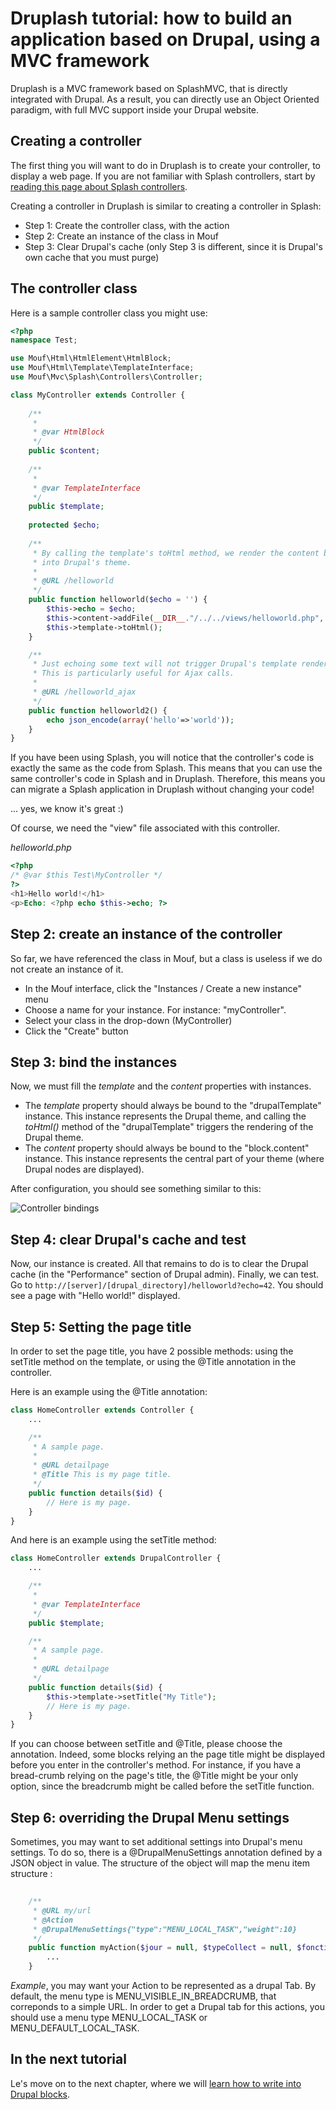 Druplash tutorial: how to build an application based on Drupal, using a MVC framework
=====================================================================================

Druplash is a MVC framework based on SplashMVC, that is directly integrated with Drupal. As a result, you can directly use an Object Oriented paradigm, with full MVC support inside your Drupal website.

Creating a controller
---------------------

The first thing you will want to do in Druplash is to create your controller, to display a web page.
If you are not familiar with Splash controllers, start by [reading this page about Splash controllers](https://github.com/thecodingmachine/mvc.splash/blob/4.0/doc/writing_controllers.md).

Creating a controller in Druplash is similar to creating a controller in Splash:

- Step 1: Create the controller class, with the action
- Step 2: Create an instance of the class in Mouf
- Step 3: Clear Drupal's cache (only Step 3 is different, since it is Drupal's own cache that you must purge)

The controller class
--------------------

Here is a sample controller class you might use:

```php
<?php  
namespace Test;

use Mouf\Html\HtmlElement\HtmlBlock;
use Mouf\Html\Template\TemplateInterface;
use Mouf\Mvc\Splash\Controllers\Controller;

class MyController extends Controller {
	
	/**
	 *
	 * @var HtmlBlock
	 */
	public $content;
	
	/**
	 * 
	 * @var TemplateInterface
	 */
	public $template;
	
	protected $echo;
	
	/**
	 * By calling the template's toHtml method, we render the content block
	 * into Drupal's theme.
	 * 
	 * @URL /helloworld
	 */
	public function helloworld($echo = '') {
		$this->echo = $echo;
		$this->content->addFile(__DIR__."/../../views/helloworld.php", $this);
		$this->template->toHtml();
	}

	/**
	 * Just echoing some text will not trigger Drupal's template rendering.
	 * This is particularly useful for Ajax calls.
	 * 
	 * @URL /helloworld_ajax
	 */
	public function helloworld2() {
		echo json_encode(array('hello'=>'world'));
	}
}
```

If you have been using Splash, you will notice that the controller's code is exactly the same as the code from Splash.
This means that you can use the same controller's code in Splash and in Druplash. Therefore, this means you can
migrate a Splash application in Druplash without changing your code!

... yes, we know it's great :)

Of course, we need the "view" file associated with this controller.

*helloworld.php*
```php
<?php  
/* @var $this Test\MyController */
?>
<h1>Hello world!</h1>
<p>Echo: <?php echo $this->echo; ?>
```

Step 2: create an instance of the controller
--------------------------------------------

So far, we have referenced the class in Mouf, but a class is useless if we do not create an instance of it.

- In the Mouf interface, click the "Instances / Create a new instance" menu
- Choose a name for your instance. For instance: "myController".
- Select your class in the drop-down (MyController)
- Click the "Create" button

Step 3: bind the instances
--------------------------

Now, we must fill the *template* and the *content* properties with instances.

 - The *template* property should always be bound to the "drupalTemplate" instance. This instance represents the Drupal theme, and calling the *toHtml()* method of the "drupalTemplate" triggers the rendering of the Drupal theme.
 - The *content* property should always be bound to the "block.content" instance. This instance represents the central part of your theme (where Drupal nodes are displayed).
 
After configuration, you should see something similar to this:

![Controller bindings](https://raw.github.com/thecodingmachine/integration.drupal.druplash/7.0/doc/images/controller_bindings.png)

Step 4: clear Drupal's cache and test
-------------------------------------

Now, our instance is created. All that remains to do is to clear the Drupal cache (in the "Performance" section of Drupal admin).
Finally, we can test. Go to <code>http://[server]/[drupal_directory]/helloworld?echo=42</code>. You should see a page with "Hello world!" displayed.

Step 5: Setting the page title
------------------------------

In order to set the page title, you have 2 possible methods: using the setTitle method on the template, or using the @Title annotation in the controller.

Here is an example using the @Title annotation:

```php
class HomeController extends Controller {
	...

	/**
	 * A sample page.
	 * 
	 * @URL detailpage
	 * @Title This is my page title.
	 */
	public function details($id) {
		// Here is my page.
	}
}
```

And here is an example using the setTitle method:

```php
class HomeController extends DrupalController {
	...

	/**
	 * 
	 * @var TemplateInterface
	 */
	public $template;

	/**
	 * A sample page.
	 * 
	 * @URL detailpage
	 */
	public function details($id) {
		$this->template->setTitle("My Title");
		// Here is my page.
	}
}
```

If you can choose between setTitle and @Title, please choose the annotation.
Indeed, some blocks relying an the page title might be displayed before you enter in the controller's method.
For instance, if you have a bread-crumb relying on the page's title, the @Title might be your only option,
since the breadcrumb might be called before the setTitle function.

Step 6: overriding the Drupal Menu settings
-------------------------------------------

Sometimes, you may want to set additional settings into Drupal's menu settings.
To do so, there is a @DrupalMenuSettings annotation defined by a JSON object in value. The structure of the object will map the menu item structure :
```php
	
	/**
	 * @URL my/url
	 * @Action
	 * @DrupalMenuSettings{"type":"MENU_LOCAL_TASK","weight":10}
	 */
	public function myAction($jour = null, $typeCollect = null, $fonction = null) {
		...
	}	
```
*Example*, you may want your Action to be represented as a drupal Tab.
By default, the menu type is MENU_VISIBLE_IN_BREADCRUMB, that correponds to a simple URL. In order to 
get a Drupal tab for this actions, you should use a menu type MENU_LOCAL_TASK or MENU_DEFAULT_LOCAL_TASK.

In the next tutorial
--------------------

Le's move on to the next chapter, where we will [learn how to write into Drupal blocks](blocks.md).